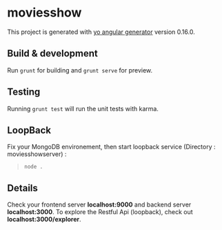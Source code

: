 # moviesshow

This project is generated with [yo angular generator](https://github.com/yeoman/generator-angular)
version 0.16.0.

## Build & development

Run `grunt` for building and `grunt serve` for preview.

## Testing

Running `grunt test` will run the unit tests with karma.

## LoopBack

Fix your MongoDB environement, then start loopback service (Directory : moviesshowserver) :

> `node .`

## Details

Check your frontend server **localhost:9000** and backend server **localhost:3000**.
To explore the Restful Api (loopback), check out **localhost:3000/explorer**.





